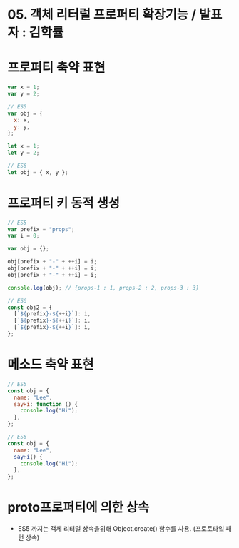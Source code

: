 # 05. 객체 리터럴 프로퍼티 확장기능 / 발표자 : 김학률

# 프로퍼티 축약 표현

```js
var x = 1;
var y = 2;

// ES5
var obj = {
  x: x,
  y: y,
};

let x = 1;
let y = 2;

// ES6
let obj = { x, y };
```

# 프로퍼티 키 동적 생성

```js
// ES5
var prefix = "props";
var i = 0;

var obj = {};

obj[prefix + "-" + ++i] = i;
obj[prefix + "-" + ++i] = i;
obj[prefix + "-" + ++i] = i;

console.log(obj); // {props-1 : 1, props-2 : 2, props-3 : 3}

// ES6
const obj2 = {
  [`${prefix}-${++i}`]: i,
  [`${prefix}-${++i}`]: i,
  [`${prefix}-${++i}`]: i,
};
```

# 메소드 축약 표현

```js
// ES5
const obj = {
  name: "Lee",
  sayHi: function () {
    console.log("Hi");
  },
};

// ES6
const obj = {
  name: "Lee",
  sayHi() {
    console.log("Hi");
  },
};
```

# **proto**프로퍼티에 의한 상속

- ES5 까지는 객체 리터럴 상속을위해 Object.create() 함수를 사용. (프로토타입 패턴 상속)
